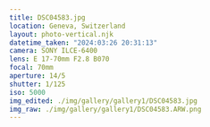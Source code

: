 ```yaml
---
title: DSC04583.jpg
location: Geneva, Switzerland
layout: photo-vertical.njk
datetime_taken: "2024:03:26 20:31:13"
camera: SONY ILCE-6400
lens: E 17-70mm F2.8 B070
focal: 70mm
aperture: 14/5
shutter: 1/125
iso: 5000
img_edited: ./img/gallery/gallery1/DSC04583.jpg
img_raw: ./img/gallery/gallery1/DSC04583.ARW.png
---
```

